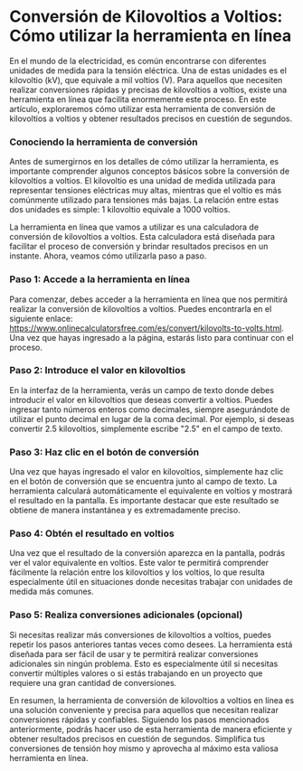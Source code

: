 Conversión de Kilovoltios a Voltios: Cómo utilizar la herramienta en línea
==========================================================================

En el mundo de la electricidad, es común encontrarse con diferentes unidades de medida para la tensión eléctrica. Una de estas unidades es el kilovoltio (kV), que equivale a mil voltios (V). Para aquellos que necesiten realizar conversiones rápidas y precisas de kilovoltios a voltios, existe una herramienta en línea que facilita enormemente este proceso. En este artículo, exploraremos cómo utilizar esta herramienta de conversión de kilovoltios a voltios y obtener resultados precisos en cuestión de segundos.

### Conociendo la herramienta de conversión

Antes de sumergirnos en los detalles de cómo utilizar la herramienta, es importante comprender algunos conceptos básicos sobre la conversión de kilovoltios a voltios. El kilovoltio es una unidad de medida utilizada para representar tensiones eléctricas muy altas, mientras que el voltio es más comúnmente utilizado para tensiones más bajas. La relación entre estas dos unidades es simple: 1 kilovoltio equivale a 1000 voltios.

La herramienta en línea que vamos a utilizar es una calculadora de conversión de kilovoltios a voltios. Esta calculadora está diseñada para facilitar el proceso de conversión y brindar resultados precisos en un instante. Ahora, veamos cómo utilizarla paso a paso.

### Paso 1: Accede a la herramienta en línea

Para comenzar, debes acceder a la herramienta en línea que nos permitirá realizar la conversión de kilovoltios a voltios. Puedes encontrarla en el siguiente enlace: <https://www.onlinecalculatorsfree.com/es/convert/kilovolts-to-volts.html>. Una vez que hayas ingresado a la página, estarás listo para continuar con el proceso.

### Paso 2: Introduce el valor en kilovoltios

En la interfaz de la herramienta, verás un campo de texto donde debes introducir el valor en kilovoltios que deseas convertir a voltios. Puedes ingresar tanto números enteros como decimales, siempre asegurándote de utilizar el punto decimal en lugar de la coma decimal. Por ejemplo, si deseas convertir 2.5 kilovoltios, simplemente escribe "2.5" en el campo de texto.

### Paso 3: Haz clic en el botón de conversión

Una vez que hayas ingresado el valor en kilovoltios, simplemente haz clic en el botón de conversión que se encuentra junto al campo de texto. La herramienta calculará automáticamente el equivalente en voltios y mostrará el resultado en la pantalla. Es importante destacar que este resultado se obtiene de manera instantánea y es extremadamente preciso.

### Paso 4: Obtén el resultado en voltios

Una vez que el resultado de la conversión aparezca en la pantalla, podrás ver el valor equivalente en voltios. Este valor te permitirá comprender fácilmente la relación entre los kilovoltios y los voltios, lo que resulta especialmente útil en situaciones donde necesitas trabajar con unidades de medida más comunes.

### Paso 5: Realiza conversiones adicionales (opcional)

Si necesitas realizar más conversiones de kilovoltios a voltios, puedes repetir los pasos anteriores tantas veces como desees. La herramienta está diseñada para ser fácil de usar y te permitirá realizar conversiones adicionales sin ningún problema. Esto es especialmente útil si necesitas convertir múltiples valores o si estás trabajando en un proyecto que requiere una gran cantidad de conversiones.

En resumen, la herramienta de conversión de kilovoltios a voltios en línea es una solución conveniente y precisa para aquellos que necesitan realizar conversiones rápidas y confiables. Siguiendo los pasos mencionados anteriormente, podrás hacer uso de esta herramienta de manera eficiente y obtener resultados precisos en cuestión de segundos. Simplifica tus conversiones de tensión hoy mismo y aprovecha al máximo esta valiosa herramienta en línea.